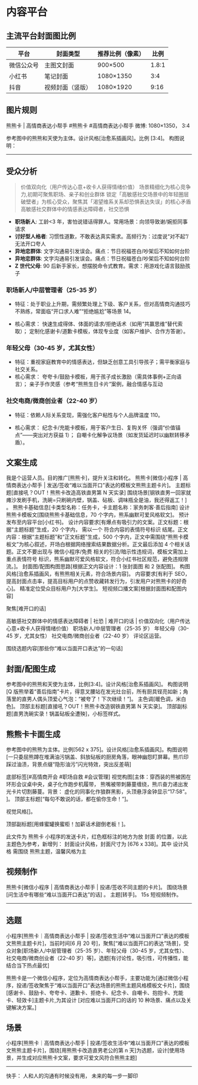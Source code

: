 # 内容平台

## 主流平台封面图比例

| 平台       | 封面类型         | 推荐比例（像素） | 比例  |
| ---------- | ---------------- | ---------------- | ----- |
| 微信公众号 | 主图文封面       | 900×500          | 1.8:1 |
| 小红书     | 笔记封面         | 1080×1350        | 3:4   |
| 抖音       | 视频封面（竖版） | 1080×1920        | 9:16  |

## 图片规则

<!-- 1080×1350 -->
<!-- 562 x 375    -->

熊熊卡 | 高情商表达小帮手 #熊熊卡 #高情商表达小帮手
微博: 1080×1350， 3:4

参考图中的熊熊和天使为主体。设计风格[治愈系插画风]。比例 [3:4]。
构图说明：

---

## 受众分析

> 价值双向化（用户传达心意+收卡人获得情绪价值）
> 场景精细化为核心竞争力,初期可聚焦职场、亲子和创业群体
> 锁定「高敏感社交场景中的年轻圈层破壁者」为核心受众，聚焦其「渴望维系关系却恐惧表达失误」的核心矛盾
> 高敏感社交群体中的情感表达障碍者，社交恐惧

-   **职场新人**: 工龄<3 年，害怕说错话得罪人。常用场景：向领导致谢/婉拒同事请求
-   **讨好型人格者**: 习惯性道歉，不敢表达真实需求。高频行为：过度说“对不起”/无法开口夸人
-   **异地恋群体**: 文字沟通易引发误会。痛点：节日祝福苍白/吵架后不知如何台阶
-   **异地恋群体**: 文字沟通易引发误会。痛点：节日祝福苍白/吵架后不知如何台阶
-   **Z 世代父母**: 90 后新手家长，想摆脱命令式教育。需求：用游戏化语言鼓励孩子

### 职场新人/中层管理者（25-35 岁）

-   特征：处于职业上升期，需频繁处理上下级、客户关系，但对高情商沟通技巧不熟练，常面临“开口求人难”“拒绝尴尬”等场景 14。

-   核心需求：
    快速生成得体、体面的请求/拒绝话术（如用“共赢思维”替代索取）；
    定制化感谢卡/道歉卡模板，体现专业度（如客户维护、合作方答谢）。

### 年轻父母（30-45 岁，尤其女性）

-   特征：重视家庭教育中的情感表达，但缺乏创意工具引导孩子；需平衡家庭与社交关系。
-   核心需求：
    夸夸卡/鼓励卡模板，用于孩子成长激励（需具体事例+正向语言）；
    亲子手作灵感（参考“熊熊生日卡片”案例，融合情感与互动

### 社交电商/微商创业者（22-40 岁）

-   特征：依赖人际关系变现，需强化客户粘性与个人品牌温度 110。

-   核心需求：
    纪念卡/充能卡模板，用于客户生日、复购关怀（强调“价值锚点”——突出对方获益 1）；
    自嘲卡化解争议场景（如发货延迟时以幽默转移矛盾）。

## 文案生成

我是个运营人员。目的推广[熊熊卡]，提升关注和转化。
熊熊卡[微信小程序 | 高情商表达小帮手 | 发送/签收“难以当面开口”表达的模板文熊熊主题卡片]。
主题标题[直接吼？OUT！熊熊卡改造高铁直男第 N 天实录]
围绕场景[钢铁直男一回家就瘫沙发刷手机，洗碗=只刷碗内壁，锅盖、砧板、调味瓶全是油，我还得返工！] 。
熊熊卡基础信息[卡类型名称：任务卡，卡主题名称：家务刺客·善后指南]
设计熊熊卡模板文[围绕熊熊卡基础信息，70 个字内，熊系幽默可爱风格软文]。
预计发布至内容平台[小红书]。
设计内容要求[有爆点有吸引力的文案。正文标题：根据“主题标题”生成，20 个字内， 需以一个 符合内容的表情符号标识 结尾。正文内容：根据“主题标题”和“正文标题”生成，500 个字内，正文中需围绕“熊熊卡模板文”为核心叙述，开场白根据网络搜索结果数据分析。正文最后添加 4 个相关话题。正文不要出现与 微信小程序/免费 相关的引流/暗示性违规词，模板文需加上 重点表情符号 标识，熊系幽默可爱风格软文，符合小红书社区规范，避免违规限流。]。
封面图/配图构图思路[根据正文内容设计：1 张封面图 和 2 张配图]。
构图风格[治愈系插画风，有熊熊相关元素，符合场景内容]。
内容要求[有利于 SEO，提高封面点击率，提高目标用户的点赞收藏转发行为，引发用户对熊熊卡的好奇心]。
精准定位受众目标用户为[大学生]。
短视频口播文案[根据封面图和配图内容]

聚焦[难开口的话]

高敏感社交群体中的情感表达障碍者 | 社恐 | 难开口的话 | 价值双向化（用户传达心意+收卡人获得情绪价值）
职场新人/中层管理者（25-35 岁）
年轻父母（30-45 岁，尤其女性）
社交电商/微商创业者（22-40 岁）
评论区运营。

围绕选题内容[那些你“难以当面开口表达”的一句话]

## 封面/配图生成

参考图中的熊熊和天使为主体，比例[3:4]。设计风格[治愈系插画风]。
构图说明[Q 版熊举着“善后指南”卡片，得意叉腰站在发光灶台前，所有厨具锃亮如新；角落里的直男人偶头顶爱心气泡：“被夸了！下次继续！”]。
主色调[暖色调，米白色]。
顶部主标题[直接吼？OUT！熊熊卡改造钢铁直男第 N 天实录]。
顶部副标题[直男洗碗实录！锅盖砧板全遭殃]，小标签样式。

## 熊熊卡卡面生成

参考图中的熊熊为主体。比例[562 x 375]。设计风格[治愈系插画风]。构图说明[一只委屈熊蹲在堆满油污锅盖、斜放砧板的厨房角落，眼神幽怨盯屏幕。熊爪印踩过油渍，背景点缀“隐形油污”闪光特效，突出反差萌]

底部标签[#高情商开会 #职场自救 #会议管理]
视觉构图[主体：穿西装的熊被困在环形会议桌中央，桌子化作跑步机履带， 熊嘴被带刺藤蔓缠绕，熊爪奋力递出发光卡片切割藤蔓。背景： 虚化的同事化作狼群黑影，头顶悬浮金钟显示“17:58”。 ]。
顶部主标题[“每句不敢说的话，都在偷你生命！”]。

视觉风格[]。

顶部副标题[用蜂蜜罐换蜜柜！加薪话术甜倒老板！]。

此文件为 熊熊卡 小程序的发送卡片，红色框标注的地方为放 封面 的位置，以此主题色为参考，新增列： 封面设计风格，封面尺寸为 [676 x 338]。其中 设计风格 需围绕 熊熊主题，温馨风格为主

## 视频制作

熊熊卡[微信小程序 | 高情商表达小帮手 | 投递/签收不同主题的卡片]。
围绕场景 [问生活中有哪些“难以当面开口表达”的话] 。
主题[转手]。
15s 短视频制作。

---

## 选题

小程序[熊熊卡｜高情商表达小帮手 | 投递/签收生活中“难以当面开口”表达的模板文熊熊主题卡片]，当前时间[6 月 20 号]，聚焦[“难以当面开口的表达”场景]，受众对象[职场新人/中层管理者（25-35 岁）、年轻父母（30-45 岁，尤其女性）、社交电商/微商创业者（22-40 岁）等]，选题[有讨论性，吸引性，可传播性，能结合当下热点最优]

熊熊卡是一个微信小程序，定位为高情商表达小帮手，主要功能为[通过微信小程序，投递/签收聚焦于“难以当面开口”表达场景的熊熊主题风格模板文卡片]，围绕[感谢卡、鼓励卡、夸夸卡、道歉卡、拒绝卡、纪念卡、自嘲卡、抱抱卡、充能卡、轻效卡]主题卡片,为其设计 [对应难以当面开口的话的 10 种场景、痛点以及关键解决方案。]

## 场景

小程序[熊熊卡｜高情商表达小帮手 | 投递/签收生活中“难以当面开口”表达的模板文熊熊主题卡片]，围绕[用熊熊卡改造直男老公的第 n 天]为选题，设计[使用场景，并生成对应熊熊卡文案，要求可爱文风符合熊熊主题]

---

快手：
人和人的沟通有时候没有用，
未来的每一步一脚印

